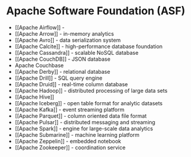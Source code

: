 # Apache Software Foundation (ASF)


- [[Apache Airflow]] - 
- [[Apache Arrow]] - in-memory analytics
- [[Apache Avro]] - data serialization system
- [[Apache Calcite]] - high-performance database foundation
- [[Apache Cassandra]] - scalable NoSQL database
- [[Apache CouchDB]] - JSON database
- Apache Couchbase
- [[Apache Derby]] - relational database
- [[Apache Drill]] - SQL query engine
- [[Apache Druid]] - real-time column database
- [[Apache Hadoop]] - distributed processing of large data sets
- [[Apache Hive]]
- [[Apache Iceberg]] - open table format for analytic datasets
- [[Apache Kafka]] - event streaming platform
- [[Apache Parquet]] - column oriented data file format
- [[Apache Pulsar]] - distributed messaging and streaming
- [[Apache Spark]] - engine for large-scale data analytics
- [[Apache Submarine]] - machine learning platform
- [[Apache Zeppelin]] - embedded notebook
- [[Apache Zookeeper]] - coordination service

